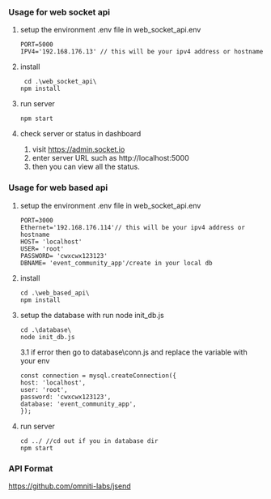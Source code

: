 ### Usage for web socket api

1. setup the environment .env file in web_socket_api\.env

   ```
   PORT=5000
   IPV4='192.168.176.13' // this will be your ipv4 address or hostname
   ```

2. install

   ```
    cd .\web_socket_api\
   npm install
   ```

3. run server

   ```
   npm start
   ```

4. check server or status in dashboard
   1. visit https://admin.socket.io
   2. enter server URL such as http://localhost:5000
   3. then you can view all the status.

### Usage for web based api

1.  setup the environment .env file in web_socket_api\.env

    ```
    PORT=3000
    Ethernet='192.168.176.114'// this will be your ipv4 address or hostname
    HOST= 'localhost'
    USER= 'root'
    PASSWORD= 'cwxcwx123123'
    DBNAME= 'event_community_app'/create in your local db
    ```

2.  install

    ```
    cd .\web_based_api\
    npm install
    ```

3.  setup the database with run node init_db.js
    ```
    cd .\database\ 
    node init_db.js
    ```

    3.1 if error then go to database\conn.js and replace the variable with your env
    ```
    const connection = mysql.createConnection({
    host: 'localhost',
    user: 'root',
    password: 'cwxcwx123123',
    database: 'event_community_app',
    });
    ```

4. run server
    ```
    cd ../ //cd out if you in database dir
    npm start
    ```

### API Format
https://github.com/omniti-labs/jsend